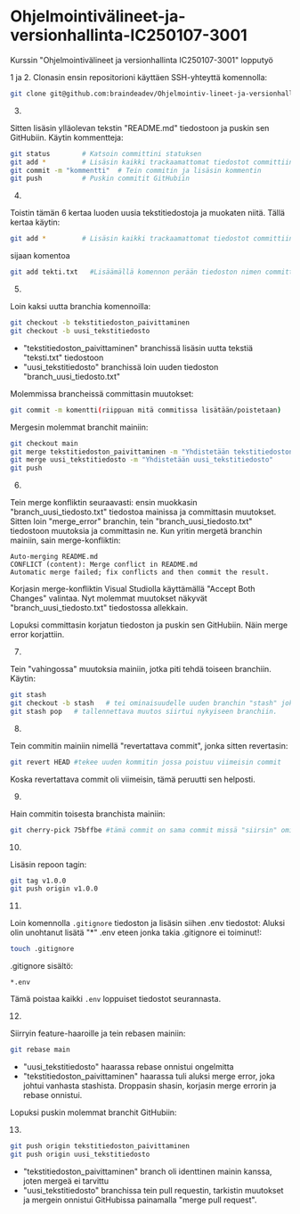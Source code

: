 # Ohjelmointivälineet-ja-versionhallinta-IC250107-3001
Kurssin "Ohjelmointivälineet ja versionhallinta IC250107-3001" lopputyö

1 ja 2.
Clonasin ensin repositorioni käyttäen SSH-yhteyttä komennolla:

```bash
git clone git@github.com:braindeadev/Ohjelmointiv-lineet-ja-versionhallinta-IC250107-3001.git
```

3.
Sitten lisäsin ylläolevan tekstin "README.md" tiedostoon ja puskin sen GitHubiin. Käytin kommentteja:

```bash
git status        # Katsoin committini statuksen
git add *         # Lisäsin kaikki trackaamattomat tiedostot committiin
git commit -m "kommentti"  # Tein commitin ja lisäsin kommentin
git push          # Puskin commitit GitHubiin
```

4.
Toistin tämän 6 kertaa luoden uusia tekstitiedostoja ja muokaten niitä. Tällä kertaa käytin:

```bash
git add *         # Lisäsin kaikki trackaamattomat tiedostot committiin
```
sijaan komentoa
```bash
git add tekti.txt	#Lisäämällä komennon perään tiedoston nimen committaan vain tietyn tiedoston onkä kaikkia jos lisäisin "*" loppuun
```

5.
Loin kaksi uutta branchia komennoilla:

```bash
git checkout -b tekstitiedoston_paivittaminen
git checkout -b uusi_tekstitiedosto
```

- "tekstitiedoston_paivittaminen" branchissä lisäsin uutta tekstiä "teksti.txt" tiedostoon
- "uusi_tekstitiedosto" branchissä loin uuden tiedoston "branch_uusi_tiedosto.txt"

Molemmissa brancheissä committasin muutokset:

```bash
git commit -m komentti(riippuan mitä commitissa lisätään/poistetaan)
```

Mergesin molemmat branchit mainiin:

```bash
git checkout main
git merge tekstitiedoston_paivittaminen -m "Yhdistetään tekstitiedoston_paivittaminen"
git merge uusi_tekstitiedosto -m "Yhdistetään uusi_tekstitiedosto"
git push
```

6.
Tein merge konfliktin seuraavasti: ensin muokkasin "branch_uusi_tiedosto.txt" tiedostoa mainissa ja committasin muutokset. Sitten loin "merge_error" branchin, tein "branch_uusi_tiedosto.txt" tiedostoon muutoksia ja committasin ne. Kun yritin mergetä branchin mainiin, sain merge-konfliktin:

```text
Auto-merging README.md
CONFLICT (content): Merge conflict in README.md
Automatic merge failed; fix conflicts and then commit the result.
```

Korjasin merge-konfliktin Visual Studiolla käyttämällä "Accept Both Changes" valintaa. Nyt molemmat muutokset näkyvät "branch_uusi_tiedosto.txt" tiedostossa allekkain.

Lopuksi committasin korjatun tiedoston ja puskin sen GitHubiin. Näin merge error korjattiin.

7.
Tein "vahingossa" muutoksia mainiin, jotka piti tehdä toiseen branchiin. Käytin:

```bash
git stash
git checkout -b stash	# tei ominaisuudelle uuden branchin "stash" joka näin jälkikäteen todeten ei ole kauhean hyvä nimi branchille
git stash pop	# tallennettava muutos siirtui nykyiseen branchiin.
```


8.
Tein commitin mainiin nimellä "revertattava commit", jonka sitten revertasin:

```bash
git revert HEAD	#tekee uuden kommitin jossa poistuu viimeisin commit
```

Koska revertattava commit oli viimeisin, tämä peruutti sen helposti.

9.
Hain commitin toisesta branchista mainiin:

```bash
git cherry-pick 75bffbe #tämä commit on sama commit missä "siirsin" ominausuuden mainista uuteen branchiin ja nyt sama teksi on uudestaan manissa
```

10.
Lisäsin repoon tagin:

```bash
git tag v1.0.0
git push origin v1.0.0
```

11.
Loin komennolla `.gitignore` tiedoston ja lisäsin siihen .env tiedostot:
Aluksi olin unohtanut lisätä "*" .env eteen jonka takia .gitignore ei toiminut!:

```bash
touch .gitignore
```

.gitignore sisältö:
```
*.env
```

Tämä poistaa kaikki `.env` loppuiset tiedostot seurannasta.

12.
Siirryin feature-haaroille ja tein rebasen mainiin:

```bash
git rebase main
```

- "uusi_tekstitiedosto" haarassa rebase onnistui ongelmitta  
- "tekstitiedoston_paivittaminen" haarassa tuli aluksi merge error, joka johtui vanhasta stashista. Droppasin shasin, korjasin merge errorin ja rebase onnistui.

Lopuksi puskin molemmat branchit GitHubiin:

13.
```bash
git push origin tekstitiedoston_paivittaminen
git push origin uusi_tekstitiedosto
```

- "tekstitiedoston_paivittaminen" branch oli identtinen mainin kanssa, joten mergeä ei tarvittu  
- "uusi_tekstitiedosto" branchissa tein pull requestin, tarkistin muutokset ja mergein onnistui GitHubissa painamalla "merge pull request".

